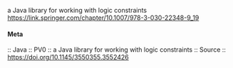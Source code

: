 a Java library for working with logic constraints
https://link.springer.com/chapter/10.1007/978-3-030-22348-9_19

#### Meta
:: Java
:: PV0 :: a Java library for working with logic constraints
:: Source :: https://doi.org/10.1145/3550355.3552426
